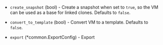 <!-- Code generated from the comments of the Config struct in builder/vsphere/clone/config.go; DO NOT EDIT MANUALLY -->

-   `create_snapshot` (bool) - Create a snapshot when set to `true`, so the VM can be used as a base
    for linked clones. Defaults to `false`.
    
-   `convert_to_template` (bool) - Convert VM to a template. Defaults to `false`.
    
-   `export` (\*common.ExportConfig) - Export